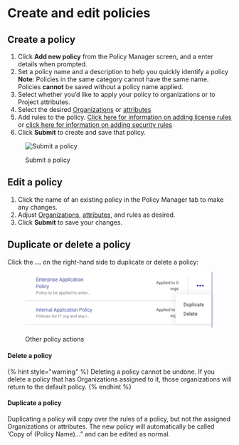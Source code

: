 # Create and edit policies

## **Create a policy**

1. Click **Add new policy** from the Policy Manager screen, and a enter details when prompted.
2. Set a policy name and a description to help you quickly identify a policy\
   **Note**: Policies in the same category cannot have the same name. Policies **cannot** be saved without a policy name applied.
3. Select whether you’d like to apply your policy to organizations or to Project attributes.
4. Select the desired [Organizations](apply-a-policy-to-organizations.md) or [attributes](apply-a-policy-to-projects.md)
5. Add rules to the policy. [Click here for information on adding license rules](license-policies/create-a-license-policy-and-rules.md) or [click here for information on adding security rules](../security-policies/how-to-create-a-security-policy-and-set-rules.md)
6. Click **Submit** to create and save that policy.

<figure><img src="../../.gitbook/assets/screenshot_2020-05-26_at_9.47.26_am.png" alt="Submit a policy"><figcaption><p>Submit a policy</p></figcaption></figure>

## Edit a policy

1. Click the name of an existing policy in the Policy Manager tab to make any changes.
2. Adjust [Organizations](apply-a-policy-to-organizations.md), [attributes](apply-a-policy-to-projects.md), and rules as desired.
3. Click **Submit** to save your changes.

## **Duplicate or delete a policy**&#x20;

Click the **...** on the right-hand side to duplicate or delete a policy:

<figure><img src="../../.gitbook/assets/Screenshot 2023-03-28 at 16.42.45.png" alt="Other policy actions"><figcaption><p>Other policy actions</p></figcaption></figure>

#### Delete a policy

{% hint style="warning" %}
Deleting a policy cannot be undone. If you delete a policy that has Organizations assigned to it, those organizations will return to the default policy.
{% endhint %}

#### Duplicate a policy

Duplicating a policy will copy over the rules of a policy, but not the assigned Organizations or attributes. The new policy will automatically be called ‘Copy of (Policy Name)…” and can be edited as normal.
